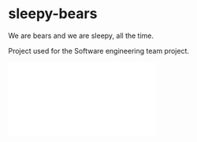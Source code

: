 # sleepy-bears
We are bears and we are sleepy, all the time.



Project used for the Software engineering team project.


![use case diagram](diagrams/use_case_diagram.drawio.drawio.xml)
